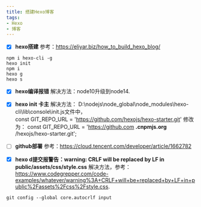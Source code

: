 ```yaml
---
title: 搭建Hexo博客
tags: 
- Hexo
- 博客
---
```


- [x] **hexo搭建** 
参考：https://eliyar.biz/how_to_build_hexo_blog/
```shell
npm i hexo-cli -g
hexo init
npm i
hexo g
hexo s
```
- [x] **hexo编译报错**
解决方法：node10升级到node14.
- [x] **hexo init 卡主**
解决方法：
D:\nodejs\node_global\node_modules\hexo-cli\lib\console\init.js文件中，
const GIT_REPO_URL = 'https://github.com/hexojs/hexo-starter.git' 修改为：
const GIT_REPO_URL = 'https://github.com **.cnpmjs.org** /hexojs/hexo-starter.git';

- [ ] **github部署**
参考：https://cloud.tencent.com/developer/article/1662782
- [x] **hexo d提交报警告：warning: CRLF will be replaced by LF in public/assets/css/style.css** 
解决方法，参考：https://www.codegrepper.com/code-examples/whatever/warning%3A+CRLF+will+be+replaced+by+LF+in+public%2Fassets%2Fcss%2Fstyle.css.
```shell
git config --global core.autocrlf input
```
